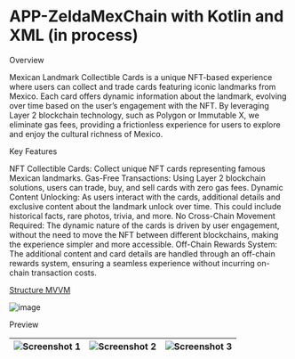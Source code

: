 # APP-ZeldaMexChain with Kotlin and XML (in process)

Overview

Mexican Landmark Collectible Cards is a unique NFT-based experience where users can collect and trade cards featuring iconic landmarks from Mexico. Each card offers dynamic information about the landmark, evolving over time based on the user’s engagement with the NFT. By leveraging Layer 2 blockchain technology, such as Polygon or Immutable X, we eliminate gas fees, providing a frictionless experience for users to explore and enjoy the cultural richness of Mexico.

Key Features

NFT Collectible Cards: Collect unique NFT cards representing famous Mexican landmarks.
Gas-Free Transactions: Using Layer 2 blockchain solutions, users can trade, buy, and sell cards with zero gas fees.
Dynamic Content Unlocking: As users interact with the cards, additional details and exclusive content about the landmark unlock over time. This could include historical facts, rare photos, trivia, and more.
No Cross-Chain Movement Required: The dynamic nature of the cards is driven by user engagement, without the need to move the NFT between different blockchains, making the experience simpler and more accessible.
Off-Chain Rewards System: The additional content and card details are handled through an off-chain rewards system, ensuring a seamless experience without incurring on-chain transaction costs.

[Structure MVVM]()

![image](https://github.com/user-attachments/assets/f2b3adec-74d0-47ba-b2f7-0ead89fd6a60)

Preview

| ![Screenshot 1](https://github.com/user-attachments/assets/c773e60b-df88-4aba-a2a8-9915f7b2c162) | ![Screenshot 2](https://github.com/user-attachments/assets/14e0b7a4-cd76-4c1a-9ddf-5d945bbc6409) | ![Screenshot 3](https://github.com/user-attachments/assets/70260ddf-2235-4a89-a221-4299112aee59) |
| --- | --- | --- |


